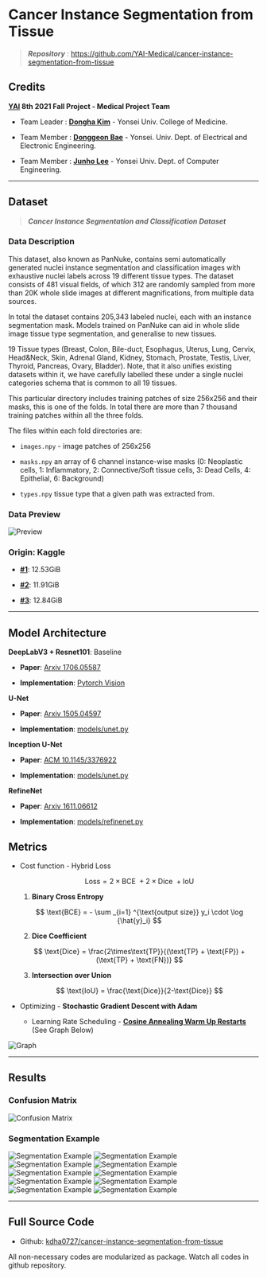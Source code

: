 # Cancer Instance Segmentation from Tissue

> ***Repository*** : https://github.com/YAI-Medical/cancer-instance-segmentation-from-tissue

## Credits

**[YAI](https://www.instagram.com/yonsei.ai) 8th 2021 Fall Project - Medical Project Team**

* Team Leader : **[Dongha Kim](https://github.com/kdha0727)** - Yonsei Univ. College of Medicine.

* Team Member : **[Donggeon Bae](https://github.com/AttiBae)** - Yonsei. Univ. Dept. of Electrical and Electronic Engineering.

* Team Member : **[Junho Lee](https://github.com/leejunho0421)** - Yonsei Univ. Dept. of Computer Engineering.

---

## Dataset

> ***Cancer Instance Segmentation and Classification Dataset***

### Data Description

This dataset, also known as PanNuke, contains semi automatically generated nuclei instance segmentation and classification images with exhaustive nuclei labels across 19 different tissue types. The dataset consists of 481 visual fields, of which 312 are randomly sampled from more than 20K whole slide images at different magnifications, from multiple data sources.

In total the dataset contains 205,343 labeled nuclei, each with an instance segmentation mask. Models trained on PanNuke can aid in whole slide image tissue type segmentation, and generalise to new tissues.

19 Tissue types (Breast, Colon, Bile-duct, Esophagus, Uterus, Lung, Cervix, Head&Neck, Skin, Adrenal Gland, Kidney, Stomach, Prostate, Testis, Liver, Thyroid, Pancreas, Ovary, Bladder). Note, that it also unifies existing datasets within it, we have carefully labelled these under a single nuclei categories schema that is common to all 19 tissues.

This particular directory includes training patches of size 256x256 and their masks, this is one of the folds. In total there are more than 7 thousand training patches within all the three folds.

The files within each fold directories are:

* `images.npy` - image patches of 256x256

* `masks.npy` an array of 6 channel instance-wise masks (0: Neoplastic cells, 1: Inflammatory, 2: Connective/Soft tissue cells, 3: Dead Cells, 4: Epithelial, 6: Background)

* `types.npy`  tissue type that a given path was extracted from.

### Data Preview

![Preview](./assets/asset1.png)

### Origin: Kaggle

* [**#1**](https://www.kaggle.com/andrewmvd/cancer-inst-segmentation-and-classification): 12.53GiB

* [**#2**](https://www.kaggle.com/andrewmvd/cancer-instance-segmentation-and-classification-2): 11.91GiB

* [**#3**](https://www.kaggle.com/andrewmvd/cancer-instance-segmentation-and-classification-3): 12.84GiB

---

## Model Architecture

**DeepLabV3 + Resnet101**: Baseline

* **Paper**: [Arxiv 1706.05587](https://arxiv.org/abs/1706.05587)

* **Implementation**: [Pytorch Vision](https://pytorch.org/hub/pytorch_vision_deeplabv3_resnet101/)

**U-Net**

* **Paper**: [Arxiv 1505.04597](https://arxiv.org/abs/1505.04597)

* **Implementation**: [models/unet.py](models/unet.py)

**Inception U-Net**

* **Paper**: [ACM 10.1145/3376922](https://dl.acm.org/doi/abs/10.1145/3376922)

* **Implementation**: [models/unet.py](models/unet.py)

**RefineNet**

* **Paper**: [Arxiv 1611.06612](https://arxiv.org/abs/1611.06612)

* **Implementation**: [models/refinenet.py](models/refinenet.py)

## Metrics


- Cost function - Hybrid Loss

  $$
  \text{Loss} = 2\times \text{BCE } + 2 \times \text{Dice } + \text{IoU}
  $$

  1. **Binary Cross Entropy**

  $$
  \text{BCE} = - \sum _{i=1} ^{\text{output size}} y_i \cdot \log {\hat{y}_i}
  $$

  2. **Dice Coefficient**

  $$
  \text{Dice} = \frac{2\times\text{TP}}{(\text{TP} + \text{FP}) + (\text{TP} + \text{FN})}
  $$

  3. **Intersection over Union**

  $$
  \text{IoU} = \frac{\text{Dice}}{2-\text{Dice}}
  $$
  
  
- Optimizing - **Stochastic Gradient Descent with Adam**
    - Learning Rate Scheduling - **[Cosine Annealing Warm Up Restarts](https://github.com/katsura-jp/pytorch-cosine-annealing-with-warmup/)** (See Graph Below)

![Graph](https://github.com/katsura-jp/pytorch-cosine-annealing-with-warmup/raw/master/src/plot002.png)

---

## Results

### Confusion Matrix

![Confusion Matrix](./assets/asset2.png)

### Segmentation Example

![Segmentation Example](./assets/asset6.png)
![Segmentation Example](./assets/asset7.png)
![Segmentation Example](./assets/asset8.png)
![Segmentation Example](./assets/asset9.png)
![Segmentation Example](./assets/asset10.png)
![Segmentation Example](./assets/asset11.png)
![Segmentation Example](./assets/asset12.png)
![Segmentation Example](./assets/asset13.png)
![Segmentation Example](./assets/asset14.png)
![Segmentation Example](./assets/asset15.png)

---

## Full Source Code

* Github: [kdha0727/cancer-instance-segmentation-from-tissue]()

All non-necessary codes are modularized as package. Watch all codes in github repository.
